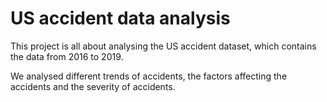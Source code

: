 # US accident data analysis
 
This project is all about analysing the US accident dataset, which contains the data from 2016 to 2019.

We analysed different trends of accidents, the factors affecting the accidents and the severity of accidents.
